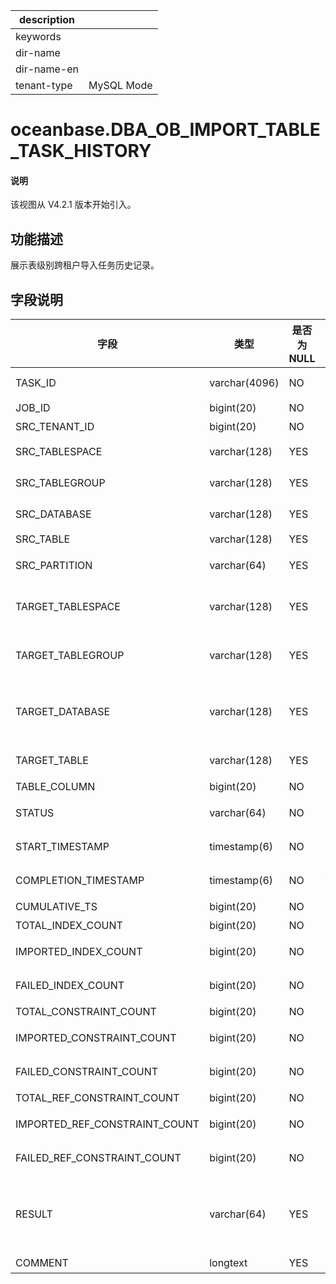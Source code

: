 |description||
|---|---|
|keywords||
|dir-name||
|dir-name-en||
|tenant-type|MySQL Mode|

# oceanbase.DBA_OB_IMPORT_TABLE_TASK_HISTORY

<main id="notice" type='explain'>
  <h4>说明</h4>
  <p>该视图从 V4.2.1 版本开始引入。</p>
</main>

## 功能描述

展示表级别跨租户导入任务历史记录。

## 字段说明

| **字段** | **类型** | **是否为 NULL** | **描述** |
| --- | --- | --- | --- |
| TASK_ID | varchar(4096) | NO | 负载均衡任务 ID |
| JOB_ID | bigint(20) | NO | 任务 ID |
| SRC_TENANT_ID | bigint(20) | NO | 源租户 ID |
| SRC_TABLESPACE | varchar(128) | YES | 源表的 TABLESPACE |
| SRC_TABLEGROUP | varchar(128) | YES | 源表的 TABLEGROUP |
| SRC_DATABASE | varchar(128) | YES | 源表的 DATABASE |
| SRC_TABLE | varchar(128) | YES | 源表名 |
| SRC_PARTITION | varchar(64) | YES | 源表的 PARTITION 名 |
| TARGET_TABLESPACE | varchar(128) | YES | 重映射表空间名称，若没有 Remap 则填空 |
| TARGET_TABLEGROUP | varchar(128) | YES | 重新映射表组名称，若没有 Remap 则填空 |
| TARGET_DATABASE | varchar(128) | YES | 重新映射数据库名称，若没有 Remap 则填空 |
| TARGET_TABLE | varchar(128) | YES | 源表的目标表名 |
| TABLE_COLUMN | bigint(20) | NO | 表列的数量 |
| STATUS | varchar(64) | NO | 导入结束状态：FINISH |
| START_TIMESTAMP | timestamp(6) | NO | 任务开始时租户当前时间 |
| COMPLETION_TIMESTAMP | timestamp(6) | NO | 任务完成时租户当前时间 |
| CUMULATIVE_TS | bigint(20) | NO | 累计时间 |
| TOTAL_INDEX_COUNT | bigint(20) | NO | 总索引数 |
| IMPORTED_INDEX_COUNT | bigint(20) | NO | 已导入的索引数 |
| FAILED_INDEX_COUNT | bigint(20) | NO | 导入失败的索引数 |
| TOTAL_CONSTRAINT_COUNT | bigint(20) | NO | 总约束数 |
| IMPORTED_CONSTRAINT_COUNT | bigint(20) | NO | 已导入的约束数 |
| FAILED_CONSTRAINT_COUNT | bigint(20) | NO | 导入失败的约束数 |
| TOTAL_REF_CONSTRAINT_COUNT | bigint(20) | NO | 总引用约束数 |
| IMPORTED_REF_CONSTRAINT_COUNT | bigint(20) | NO | 已导入的引用约束数 |
| FAILED_REF_CONSTRAINT_COUNT | bigint(20) | NO | 导入失败的引用约束数 |
| RESULT | varchar(64) | YES | 表级恢复任务的结果：<ul><li>SUCCESS  </li><li>FAIL </li></ul> |
| COMMENT | longtext | YES | 备注信息 |

